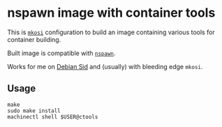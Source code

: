 # nspawn image with container tools

This is [`mkosi`](https://github.com/systemd/mkosi) configuration to build an image containing various tools for container building.

Built image is compatible with [`nspawn`](https://www.freedesktop.org/software/systemd/man/systemd-nspawn.html).

Works for me on [Debian Sid](https://wiki.debian.org/DebianUnstable) and (usually) with bleeding edge `mkosi`.

## Usage

```
make
sudo make install
machinectl shell $USER@ctools
```
